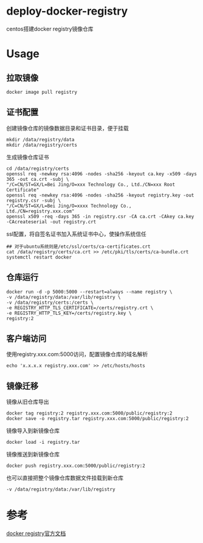 # deploy-docker-registry
centos搭建docker registry镜像仓库

# Usage
## 拉取镜像
```
docker image pull registry
```

## 证书配置
创建镜像仓库的镜像数据目录和证书目录，便于挂载
```
mkdir /data/registry/data
mkdir /data/registry/certs
```
生成镜像仓库证书
```
cd /data/registry/certs
openssl req -newkey rsa:4096 -nodes -sha256 -keyout ca.key -x509 -days 365 -out ca.crt -subj \
"/C=CN/ST=GX/L=Bei Jing/O=xxx Technology Co., Ltd./CN=xxx Root Certificate"
openssl req -newkey rsa:4096 -nodes -sha256 -keyout registry.key -out registry.csr -subj \
"/C=CN/ST=GX/L=Bei Jing/O=xxxx Technology Co., Ltd./CN=registry.xxx.com"
openssl x509 -req -days 365 -in registry.csr -CA ca.crt -CAkey ca.key -CAcreateserial -out registry.crt
```
ssl配置，将自签名证书加入系统证书中心，使操作系统信任
```
## 对于ubuntu系统则是/etc/ssl/certs/ca-certificates.crt
cat /data/registry/certs/ca.crt >> /etc/pki/tls/certs/ca-bundle.crt
systemctl restart docker
```

## 仓库运行
```
docker run -d -p 5000:5000 --restart=always --name registry \
-v /data/registry/data:/var/lib/registry \
-v /data/registry/certs:/certs \
-e REGISTRY_HTTP_TLS_CERTIFICATE=/certs/registry.crt \
-e REGISTRY_HTTP_TLS_KEY=/certs/registry.key \
registry:2
```

## 客户端访问
使用registry.xxx.com:5000访问，配置镜像仓库的域名解析
```
echo 'x.x.x.x registry.xxx.com' >> /etc/hosts/hosts
```

## 镜像迁移
镜像从旧仓库导出
```
docker tag registry:2 registry.xxx.com:5000/public/registry:2
docker save -o registry.tar registry.xxx.com:5000/public/registry:2
```
镜像导入到新镜像仓库
```
docker load -i registry.tar
```
镜像推送到新镜像仓库
```
docker push registry.xxx.com:5000/public/registry:2
```
也可以直接把整个镜像仓库数据文件挂载到新仓库
```
-v /data/registry/data:/var/lib/registry
```

# 参考
[docker registry官方文档](https://docs.docker.com/registry/deploying/#run-an-externally-accessible-registry)
